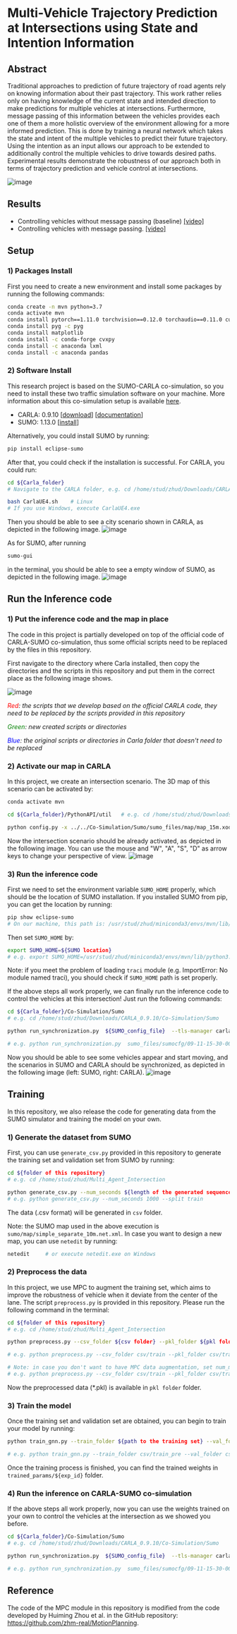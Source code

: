 # Multi-Vehicle Trajectory Prediction at Intersections using State and Intention Information

## Abstract
Traditional approaches to prediction of future trajectory of road agents rely on knowing information about their past trajectory. This work rather relies only on having knowledge of the current state and intended direction to make predictions for multiple vehicles at intersections. Furthermore, message passing of this information between the vehicles provides each one of them a more holistic overview of the environment allowing for a more informed prediction. This is done by training a neural network which takes the state and intent of the multiple vehicles to predict their future trajectory.  Using the intention as an input allows our approach to be extended to additionally control the multiple vehicles to drive towards desired paths. Experimental results demonstrate the robustness of our approach both in terms of trajectory prediction and vehicle control at intersections.

![image](images/overview.png)

## Results
* Controlling vehicles without message passing (baseline) [[video]](https://drive.google.com/file/d/1AdF94g7Gd6ytB8gMKFR0qGHDBQH6qtnC/view?usp=share_link)
* Controlling vehicles with message passing. [[video]](https://drive.google.com/file/d/1V74KRbbgGNnIJ3vWwqs3vQ9wO5Y01D2S/view?usp=share_link)

## Setup

### 1) Packages Install
First you need to create a new environment and install some packages by running the following commands:

``` bash
conda create -n mvn python=3.7
conda activate mvn
conda install pytorch==1.11.0 torchvision==0.12.0 torchaudio==0.11.0 cudatoolkit=11.3 -c pytorch
conda install pyg -c pyg
conda install matplotlib
conda install -c conda-forge cvxpy
conda install -c anaconda lxml
conda install -c anaconda pandas
```

### 2) Software Install
This research project is based on the SUMO-CARLA co-simulation, so you need to install these two traffic simulation software on your machine. More information about this co-simulation setup is available [here](https://carla.readthedocs.io/en/latest/adv_sumo/).
* CARLA: 0.9.10 [[download](https://github.com/carla-simulator/carla/releases/tag/0.9.10/)] [[documentation](https://carla.readthedocs.io/en/latest/download/)]
* SUMO: 1.13.0 [[install](https://sumo.dlr.de/docs/Installing/index.html)]

Alternatively, you could install SUMO by running:
```bash
pip install eclipse-sumo
```
After that, you could check if the installation is successful. For CARLA, you could run:
```bash
cd ${Carla_folder}
# Navigate to the CARLA folder, e.g. cd /home/stud/zhud/Downloads/CARLA_0.9.10

bash CarlaUE4.sh    # Linux
# If you use Windows, execute CarlaUE4.exe
```
Then you should be able to see a city scenario shown in CARLA, as depicted in the following image. 
![image](images/carla_city.png)

As for SUMO, after running
```bash
sumo-gui
```
in the terminal, you should be able to see a empty window of SUMO, as depicted in the following image.
![image](images/sumo_init.png)

## Run the Inference code

### 1) Put the inference code and the map in place

The code in this project is partially developed on top of the official code of CARLA-SUMO co-simulation, thus some official scripts need to be replaced by the files in this repository.

First navigate to the directory where Carla installed, then copy the directories and the scripts in this repository and put them in the correct place as the following image shows. 

![image](images/setup.png)

*<font color=red>Red</font>: the scripts that we develop based on the official CARLA code, they need to be replaced by the scripts provided in this repository*

*<font color=green>Green</font>: new created scripts or directories*

*<font color=blue>Blue</font>: the original scripts or directories in Carla folder that doesn't need to be replaced*


### 2) Activate our map in CARLA

In this project, we create an intersection scenario. The 3D map of this scenario can be activated by: 
```bash
conda activate mvn

cd ${Carla_folder}/PythonAPI/util   # e.g. cd /home/stud/zhud/Downloads/CARLA_0.9.10/PythonAPI/util

python config.py -x ../../Co-Simulation/Sumo/sumo_files/map/map_15m.xodr
```
Now the intersection scenario should be already activated, as depicted in the following image. You can use the mouse and "W", "A", "S", "D" as arrow keys to change your perspective of view.
![image](images/carla_intersection.png) 

### 3) Run the inference code
First we need to set the environment variable `SUMO_HOME` properly, which should be the location of SUMO installation. If you installed SUMO from pip, you can get the location by running:
```bash
pip show eclipse-sumo
# On our machine, this path is: /usr/stud/zhud/miniconda3/envs/mvn/lib/python3.7/site-packages/sumo
```
Then set `SUMO_HOME` by:
```bash
export SUMO_HOME=${SUMO location}
# e.g. export SUMO_HOME=/usr/stud/zhud/miniconda3/envs/mvn/lib/python3.7/site-packages/sumo
```
Note: if you meet the problem of loading `traci` module (e.g. ImportError: No module named traci), you should check if `SUMO_HOME` path is set properly.

If the above steps all work properly, we can finally run the inference code to control the vehicles at this intersection! Just run the following commands:
```bash
cd ${Carla_folder}/Co-Simulation/Sumo   
# e.g. cd /home/stud/zhud/Downloads/CARLA_0.9.10/Co-Simulation/Sumo

python run_synchronization.py  ${SUMO_config_file}  --tls-manager carla  --sumo-gui  --step-length ${step_length} --pretrained-weights ${path_to_pretrained_weights}

# e.g. python run_synchronization.py  sumo_files/sumocfg/09-11-15-30-00400-0.09-val_10m_35m-7.sumocfg  --tls-manager carla  --sumo-gui  --step-length 0.1  --pretrained-weights  trained_params_archive/sumo_with_mpc_online_control/model_rot_gnn_mtl_wp_sumo_0911_e3_1910.pth
```
Now you should be able to see some vehicles appear and start moving, and the scenarios in SUMO and CARLA should be synchronized, as depicted in the following image (left: SUMO, right: CARLA).
![image](images/sumo_carla_simu.png)

## Training
In this repository, we also release the code for generating data from the SUMO simulator and training the model on your own. 
### 1) Generate the dataset from SUMO
First, you can use `generate_csv.py` provided in this repository to generate the training set and validation set from SUMO by running:
```bash
cd ${folder of this repository} 
# e.g. cd /home/stud/zhud/Multi_Agent_Intersection

python generate_csv.py --num_seconds ${length of the generated sequence (unit: second)} --split ${train or val}
# e.g. python generate_csv.py --num_seconds 1000 --split train
```
The data (.csv format) will be generated in `csv` folder.

Note: the SUMO map used in the above execution is `sumo/map/simple_separate_10m.net.xml`. In case you want to design a new map, you can use `netedit` by running:
```bash
netedit     # or execute netedit.exe on Windows
```

### 2) Preprocess the data
In this project, we use MPC to augment the training set, which aims to improve the robustness of vehicle when it deviate from the center of the lane. 
The script `preprocess.py` is provided in this repository.
Please run the following command in the terminal:
```bash
cd ${folder of this repository} 
# e.g. cd /home/stud/zhud/Multi_Agent_Intersection

python preprocess.py --csv_folder ${csv folder} --pkl_folder ${pkl folder} --num_mpc_aug ${number of MPC data augmentation}

# e.g. python preprocess.py --csv_folder csv/train --pkl_folder csv/train_pre --num_mpc_aug 2

# Note: in case you don't want to have MPC data augmentation, set num_mpc_aug to 0,
# e.g. python preprocess.py --csv_folder csv/train --pkl_folder csv/train_pre --num_mpc_aug 0
```
Now the preprocessed data (*.pkl) is available in `pkl folder` folder.

### 3) Train the model
Once the training set and validation set are obtained, you can begin to train your model by running:
```bash
python train_gnn.py --train_folder ${path to the training set} --val_folder ${path to the validation set} --epoch ${number of total training epochs} --exp_id ${experiment ID} --batch_size ${batch size}

# e.g. python train_gnn.py --train_folder csv/train_pre --val_folder csv/train_pre --epoch 20 --exp_id sumo_0402 --batch_size 20
```
Once the training process is finished, you can find the trained weights in `trained_params/${exp_id}` folder. 

### 4) Run the inference on CARLA-SUMO co-simulation
If the above steps all work properly, now you can use the weights trained on your own to control the vehicles at the intersection as we showed you before.

```bash
cd ${Carla_folder}/Co-Simulation/Sumo   
# e.g. cd /home/stud/zhud/Downloads/CARLA_0.9.10/Co-Simulation/Sumo

python run_synchronization.py  ${SUMO_config_file}  --tls-manager carla  --sumo-gui  --step-length ${step_length} --pretrained-weights ${path_to_pretrained_weights}

# e.g. python run_synchronization.py  sumo_files/sumocfg/09-11-15-30-00400-0.09-val_10m_35m-7.sumocfg  --tls-manager carla  --sumo-gui  --step-length 0.1  --pretrained-weights /home/stud/zhud/Multi_Agent_Intersection/trained_params/sumo_0402/model_gnn_wp_sumo_0402_e3_0010.pth
```

## Reference
The code of the MPC module in this repository is modified from the code developed by Huiming Zhou et al. in the GitHub repository: https://github.com/zhm-real/MotionPlanning.